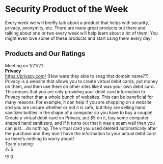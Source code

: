 # Security Product of the Week
Every week we will breifly talk about a product that helps with security, privacy, anonymity, etc. There are many great products out there and talking about one or two every week will help learn about a lot of them. You might even love some of these products and start using them every day!

## Products and Our Ratings
Meeting on 1/21/21<br>
<b>Privacy</b><br>
https://privacy.com/ (How were they able to snag that domain name??)<br>
Privacy is a website that allows you to create virtual debit cards, put money on them, and then use them on other sites like it was your own debit card. This means that you are only providing your debit card information to Privacy rather than a whole bunch of websites. This can be beneficial for many reasons. For example, it can help if you are shopping on a website and you are unsure whether or not it is safe, but they are selling hand sanitizer bottles in the shape of a computer so you have to buy a couple! Create a virtual debit card on Privacy, put $5 on it, buy some computer shaped hand sanitizers, and if it turns out that it was a scam well then you can just... do nothing. The virtual card you used deleted automatically after the purchase and they don't have the information to your actual debit card so there's nothing to worry about!<br>
Team's rating: <br>
👍 5 <br>
👎 0 <br>
